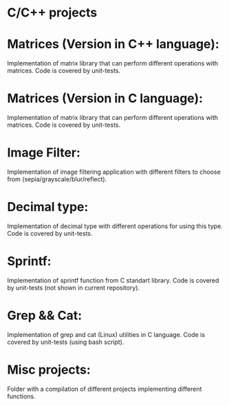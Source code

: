 # C/C++ projects

# Matrices (Version in C++ language):
Implementation of matrix library that can perform different operations with matrices.
Code is covered by unit-tests.

# Matrices (Version in C language):
Implementation of matrix library that can perform different operations with matrices.
Code is covered by unit-tests.

# Image Filter:
Implementation of image filtering application with different filters to choose from (sepia/grayscale/blur/reflect).

# Decimal type:
Implementation of decimal type with different operations for using this type.
Code is covered by unit-tests.

# Sprintf:
Implementation of sprintf function from C standart library.
Code is covered by unit-tests (not shown in current repository).

# Grep && Cat:
Implementation of grep and cat (Linux) utilities in C language.
Code is covered by unit-tests (using bash script).

# Misc projects:
Folder with a compilation of different projects implementing different functions.
